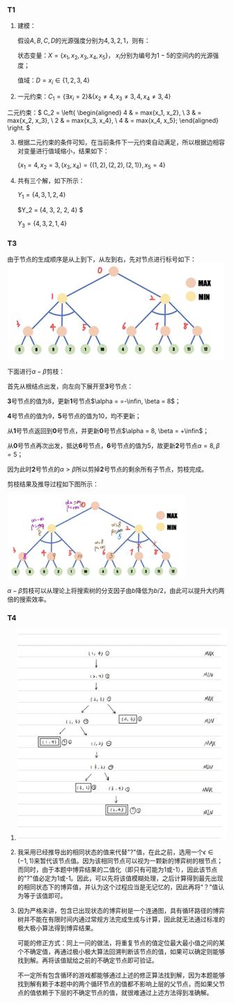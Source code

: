 ### T1

1. 建模：

   假设$A, B, C, D$的光源强度分别为$4, 3, 2, 1$，则有：

   状态变量：$X = \{x_1, x_ 2, x_3, x_4, x_5\}$， $x_i$分别为编号为$1-5$的空间内的光源强度；

   值域：$D = x_i\in\{1, 2, 3, 4\}$

2.  一元约束：$C_1 = \{\exists x_i = 2\}\&\{x_2 \neq 4, x_3 \neq 3, 4, x_4 \neq 3, 4\}$

   二元约束：$ C_2 = \left\{ \begin{aligned} 4 & =  max\{x_1, x_2\}, \\ 3 & = max\{x_2, x_3\}, \\ 2 & = max\{x_3, x_4\}, \\ 4 & = max\{x_4, x_5\};  \end{aligned} \right. $

3. 根据二元约束的条件可知，在当前条件下一元约束自动满足，所以根据边相容对变量进行值域缩小，结果如下：

   $\{x_ 1 = 4, x_2 = 3, (x_3, x_4) = \{(1, 2), (2, 2), (2, 1)\}, x_5 = 4\}$

4. 共有三个解，如下所示：

   $Y_1 = \{4, 3, 1, 2, 4\}$

   $Y_2 = \{4, 3, 2, 2, 4\} $

   $Y_3 = \{4, 3, 2, 1, 4\}$



### T3

由于节点的生成顺序是从上到下，从左到右，先对节点进行标号如下：<img src="HW2.assets/9bc553c04676a0d9fa2e2ec90093c23.jpg" alt="9bc553c04676a0d9fa2e2ec90093c23" style="zoom:50%;" />

下面进行$\alpha - \beta$剪枝：

首先从根结点出发，向左向下展开至**3**号节点：

**3**号节点的值为8，更新**1**号节点$\alpha = =-\infin, \beta = 8$；

**4**号节点的值为9，**5**号节点的值为10，均不更新；

从**1**号节点返回到**0**号节点，并更新**0**号节点$\alpha = 8, \beta = +\infin$；

从**0**号节点再次出发，抵达**6**号节点，**6**号节点的值为5，故更新**2**号节点$\alpha = 8, \beta = 5$；

因为此时**2**号节点的$\alpha > \beta$所以剪掉**2**号节点的剩余所有子节点，剪枝完成。

剪枝结果及推导过程如下图所示：

<img src="HW2.assets/7f3a8035ab3cf270652fdeaa2ec43fd.jpg" alt="7f3a8035ab3cf270652fdeaa2ec43fd" style="zoom:40%;" />

$\alpha - \beta$剪枝可以从理论上将搜索树的分支因子由$b$降低为$b / 2$，由此可以提升大约两倍的搜索效率。

### T4

1. <img src="HW2.assets/d24678774b7fd9a40750b7bcde56638.jpg" alt="d24678774b7fd9a40750b7bcde56638" style="zoom:50%;" />

2. 我采用已经推导出的相同状态的值来代替"?"值，在此之前，选用一个$\epsilon \in (-1, 1)$来暂代该节点值。因为该相同节点可以视为一颗新的博弈树的根节点；而同时，由于本题中博弈结果的二值化（即只有可能为1或-1），因此该节点的"?"值必定为1或-1。因此，可以先将该值模糊处理，之后计算得到最先出现的相同状态下的博弈值，并认为这个过程应当是无记忆的，因此再将“？”值认为等于该值即可。

3. 因为严格来讲，包含已出现状态的博弈树是一个连通图，具有循环路径的博弈树并不能在有限时间内通过常规方法完成生成与计算，因此就无法通过标准的极大极小算法得到博弈结果。

   可能的修正方式：同上一问的做法，将重复节点的值定位最大最小值之间的某个不确定值，再通过极小极大算法回溯判断该节点的值，如果可以确定则能够找到解。再将该值赋给之前的不确定节点即可验证。

   不一定所有包含循环的游戏都能够通过上述的修正算法找到解，因为本题能够找到解有赖于本题中的两个循环节点的值都不影响上层的父节点，而如果父节点的值依赖于下层的不确定节点的值，就很难通过上述方法得到准确解。

